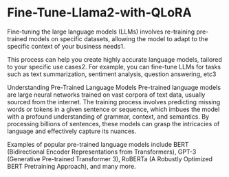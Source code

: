 # Fine-Tune-Llama2-with-QLoRA

Fine-tuning the large language models (LLMs) involves re-training pre-trained models on specific datasets, allowing the model to adapt to the specific context of your business needs1. 

This process can help you create highly accurate language models, tailored to your specific use cases2. For example, you can fine-tune LLMs for tasks such as text summarization, sentiment analysis, question answering, etc3


Understanding Pre-Trained Language Models
Pre-trained language models are large neural networks trained on vast corpora of text data, usually sourced from the internet. The training process involves predicting missing words or tokens in a given sentence or sequence, which imbues the model with a profound understanding of grammar, context, and semantics. By processing billions of sentences, these models can grasp the intricacies of language and effectively capture its nuances.

Examples of popular pre-trained language models include BERT (Bidirectional Encoder Representations from Transformers), GPT-3 (Generative Pre-trained Transformer 3), RoBERTa (A Robustly Optimized BERT Pretraining Approach), and many more. 
